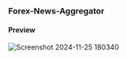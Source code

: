 ### Forex-News-Aggregator

#### Preview

![Screenshot 2024-11-25 180340](https://github.com/user-attachments/assets/d58688ee-9045-4fb0-addf-a95e3753e72c)
